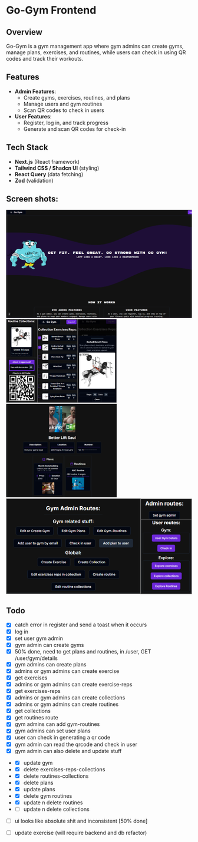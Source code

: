 
# Go-Gym Frontend

## Overview
Go-Gym is a gym management app where gym admins can create gyms, manage plans, exercises, and routines, while users can check in using QR codes and track their workouts.

## Features
- **Admin Features**:
  - Create gyms, exercises, routines, and plans
  - Manage users and gym routines
  - Scan QR codes to check in users
- **User Features**:
  - Register, log in, and track progress
  - Generate and scan QR codes for check-in

## Tech Stack
- **Next.js** (React framework)
- **Tailwind CSS / Shadcn UI** (styling)
- **React Query** (data fetching)
- **Zod** (validation)
## Screen shots:
<img src="https://raw.githubusercontent.com/xyztavo/go-gym-frontend/refs/heads/main/assets/landing-page-ss.png" alt="Gym Logo" width="600"/>
<img src="https://raw.githubusercontent.com/xyztavo/go-gym-frontend/refs/heads/main/assets/ss1.png" alt="Gym Logo" width="300"/>
<img src="https://raw.githubusercontent.com/xyztavo/go-gym-frontend/refs/heads/main/assets/ss2.png" alt="Gym Logo" width="300"/>
<img src="https://raw.githubusercontent.com/xyztavo/go-gym-frontend/refs/heads/main/assets/ss3.png" alt="Gym Logo" width="600"/>

## Todo
- [x] catch error in register and send a toast when it occurs
- [x] log in 
- [x] set user gym admin 
- [x] gym admin can create gyms
- [x] 50% done, need to get plans and routines, in /user, GET /user/gym/details
- [x] gym admins can create plans
- [x] admins or gym admins can create exercise
- [X] get exercises
- [x] admins or gym admins can create exercise-reps
- [x] get exercises-reps
- [x] admins or gym admins can create collections
- [x] admins or gym admins can create routines
- [x] get collections
- [x] get routines route
- [x] gym admins can add gym-routines
- [x] gym admins can set user plans
- [x] user can check in generating a qr code
- [x] gym admin can read the qrcode and check in user
- [x] gym admin can also delete and update stuff 
- - [x] update gym
- - [x] delete exercises-reps-collections
- - [x] delete routines-collections 
- - [x] delete plans
- - [x] update plans
- - [x] delete gym routines
- - [x] update n delete routines
- - [ ] update n delete collections
- [ ] ui looks like absolute shit and inconsistent [50% done]
- [ ] update exercise (will require backend and db refactor)

